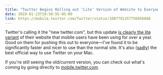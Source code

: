 ```yaml
---
title: "Twitter Begins Rolling out ‘Lite’ Version of Website to Everyone"
date: 2019-01-23T19:50:55-05:00
link: https://mobile.twitter.com/Twitter/status/1087791357756956680
---
```


Twitter's calling it the "new twitter.com", but this update [is clearly the lite variant](https://blog.twitter.com/en_us/topics/product/2017/introducing-twitter-lite.html) of their website that mobile users have been using for over a year. Good on them for pushing this out to everyone—I've found it to be significantly faster and nicer to use than the normal site. It's also ([sadly](https://www.theverge.com/2018/2/16/17021960/twitter-mac-desktop-app-discontinued-support-ending)) the best official way to use Twitter on your Mac. 

If you're still seeing the old/current version, you can check out what's coming by going directly to [mobile.twitter.com](https://mobile.twitter.com).